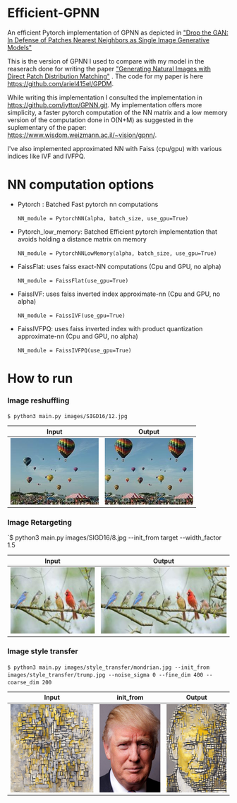 # Efficient-GPNN
An efficient Pytorch implementation of GPNN as depicted in ["Drop the GAN: In Defense of Patches Nearest Neighbors as Single Image Generative Models"](https://arxiv.org/abs/2103.15545)

This is the version of GPNN I used to compare with my model in the reaserach done for writing the paper
["Generating Natural Images with Direct Patch Distribution Matching"](https://arxiv.org/abs/2203.11862)
. The code for my paper is here https://github.com/ariel415el/GPDM.

While writing this implementation I consulted the implementation in https://github.com/iyttor/GPNN.git.
My implementation offers more simplicity, a faster pytorch computation of the NN matrix and a low memory version of the computation done in O(N+M) as 
suggested in the suplementary of the paper: https://www.wisdom.weizmann.ac.il/~vision/gpnn/.

I've also implemented approximated NN with Faiss (cpu/gpu) with various indices like IVF and IVFPQ.


# NN computation options
- Pytorch : Batched Fast pytorch nn computations

  `NN_module = PytorchNN(alpha, batch_size, use_gpu=True)`

- Pytorch_low_memory: Batched Efficient pytorch implementation that avoids holding a distance matrix on memory

  `NN_module = PytorchNNLowMemory(alpha, batch_size, use_gpu=True)`

- FaissFlat: uses faiss exact-NN computations (Cpu and GPU, no alpha)

  `NN_module = FaissFlat(use_gpu=True)`

- FaissIVF: uses faiss inverted index approximate-nn (Cpu and GPU, no alpha)

  `NN_module = FaissIVF(use_gpu=True)`

- FaissIVFPQ: uses faiss inverted index with product quantization approximate-nn (Cpu and GPU, no alpha)
  
  `NN_module = FaissIVFPQ(use_gpu=True)`


# How to run
### Image reshuffling
`$ python3 main.py images/SIGD16/12.jpg`

| Input                                                   | Output                                                      |
|---------------------------------------------------------|-------------------------------------------------------------| 
| <img src="images/SIGD16/12.jpg" width="200"/> | <img src="Readme_images/reshuffle.png" width="200"/>|  


### Image Retargeting
`$ python3 main.py images/SIGD16/8.jpg --init_from target --width_factor 1.5

| Input                                                   | Output                                                             |
|---------------------------------------------------------|--------------------------------------------------------------------| 
| <img src="images/SIGD16/8.jpg" height="150"/>  | <img src="Readme_images/retarget.png" height="150"/> |  

### Image style transfer
`$ python3 main.py images/style_transfer/mondrian.jpg --init_from images/style_transfer/trump.jpg --noise_sigma 0 --fine_dim 400 --coarse_dim 200`

| Input                                                        | init_from                                                 | Output                                                     |
|--------------------------------------------------------------|-----------------------------------------------------------|------------------------------------------------------------| 
| <img src="images/style_transfer/mondrian.jpg" height="200"/> | <img src="images/style_transfer/trump.jpg" height="200"/> | <img src="Readme_images/style_transfer.png" height="200"/> |  
